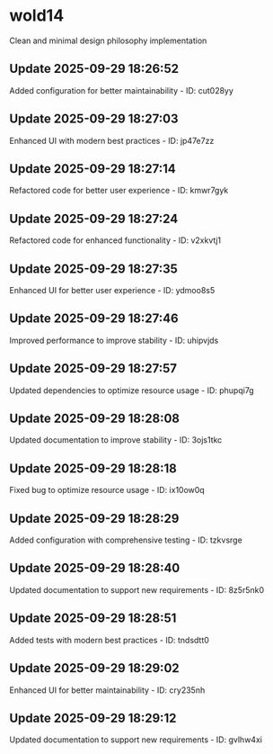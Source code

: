 # wold14
Clean and minimal design philosophy implementation

## Update 2025-09-29 18:26:52
Added configuration for better maintainability - ID: cut028yy


## Update 2025-09-29 18:27:03
Enhanced UI with modern best practices - ID: jp47e7zz


## Update 2025-09-29 18:27:14
Refactored code for better user experience - ID: kmwr7gyk


## Update 2025-09-29 18:27:24
Refactored code for enhanced functionality - ID: v2xkvtj1


## Update 2025-09-29 18:27:35
Enhanced UI for better user experience - ID: ydmoo8s5


## Update 2025-09-29 18:27:46
Improved performance to improve stability - ID: uhipvjds


## Update 2025-09-29 18:27:57
Updated dependencies to optimize resource usage - ID: phupqi7g


## Update 2025-09-29 18:28:08
Updated documentation to improve stability - ID: 3ojs1tkc


## Update 2025-09-29 18:28:18
Fixed bug to optimize resource usage - ID: ix10ow0q


## Update 2025-09-29 18:28:29
Added configuration with comprehensive testing - ID: tzkvsrge


## Update 2025-09-29 18:28:40
Updated documentation to support new requirements - ID: 8z5r5nk0


## Update 2025-09-29 18:28:51
Added tests with modern best practices - ID: tndsdtt0


## Update 2025-09-29 18:29:02
Enhanced UI for better maintainability - ID: cry235nh


## Update 2025-09-29 18:29:12
Updated documentation to support new requirements - ID: gvlhw4xi


